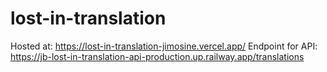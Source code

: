 # lost-in-translation

Hosted at: https://lost-in-translation-jimosine.vercel.app/
Endpoint for API: https://jb-lost-in-translation-api-production.up.railway.app/translations
